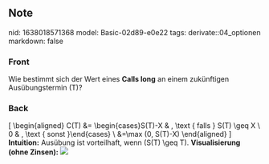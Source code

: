 ## Note
nid: 1638018571368
model: Basic-02d89-e0e22
tags: derivate::04_optionen
markdown: false

### Front
Wie bestimmt sich der Wert eines <b>Calls long</b> an einem
zukünftigen Ausübungstermin \(T\)?

### Back
\[ \begin{aligned} C(T) &= \begin{cases}S(T)-X & , \text {
falls } S(T) \geq X \\ 0 & , \text { sonst }\end{cases} \\
&=\max (0, S(T)-X) \end{aligned} \] <b>Intuition:</b> Ausübung
ist vorteilhaft, wenn \(S(T) \geq T\). <b>Visualisierung (ohne
Zinsen):</b> <img src="cfa-frm-options-payoffs-2.png">

